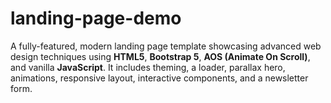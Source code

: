 # landing-page-demo
A fully-featured, modern landing page template showcasing advanced web design techniques using **HTML5**, **Bootstrap 5**, **AOS (Animate On Scroll)**, and vanilla **JavaScript**. It includes theming, a loader, parallax hero, animations, responsive layout, interactive components, and a newsletter form.
